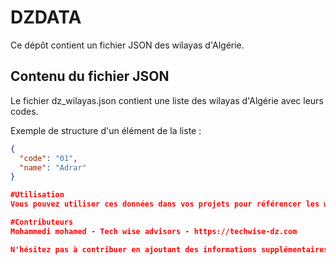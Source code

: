 # DZDATA

Ce dépôt contient un fichier JSON des wilayas d'Algérie.

## Contenu du fichier JSON

Le fichier dz_wilayas.json contient une liste des wilayas d'Algérie avec leurs codes.

Exemple de structure d'un élément de la liste :

```json
{
  "code": "01",
  "name": "Adrar"
}

#Utilisation
Vous pouvez utiliser ces données dans vos projets pour référencer les wilayas d'Algérie.

#Contributeurs
Mohammedi mohamed - Tech wise advisors - https://techwise-dz.com

N'hésitez pas à contribuer en ajoutant des informations supplémentaires ou en corrigeant des erreurs.
